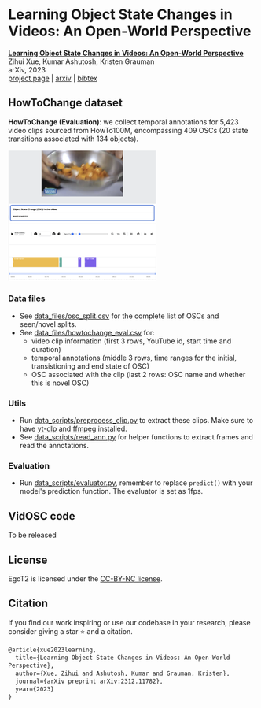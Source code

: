 # Learning Object State Changes in Videos: An Open-World Perspective 
[**Learning Object State Changes in Videos: An Open-World Perspective**](https://arxiv.org/abs/2312.11782)                                     
Zihui Xue, Kumar Ashutosh, Kristen Grauman  
arXiv, 2023  
[project page](https://vision.cs.utexas.edu/projects/VidOSC/) | [arxiv](https://arxiv.org/abs/2312.11782) | [bibtex](#citation)

## HowToChange dataset
**HowToChange (Evaluation)**: we collect temporal annotations for 5,423 video clips sourced from HowTo100M, encompassing 409 OSCs (20 state transitions associated with 134 objects). 
<p align="left">
  <img src="images/howtochange_annotation.png" width=60%>
</p>

### Data files
+ See [data_files/osc_split.csv](data_files/osc_split.csv) for the complete list of OSCs and seen/novel splits.  
+ See [data_files/howtochange_eval.csv](data_files/howtochange_eval.csv) for:
  + video clip information (first 3 rows, YouTube id, start time and duration)
  + temporal annotations (middle 3 rows, time ranges for the initial, transistioning and end state of OSC)
  + OSC associated with the clip (last 2 rows: OSC name and whether this is novel OSC)

### Utils
+ Run [data_scripts/preprocess_clip.py](data_scripts/preprocess_clip.py) to extract these clips. Make sure to have [yt-dlp](https://github.com/yt-dlp/yt-dlp) and [ffmpeg](https://ffmpeg.org) installed.  
+ See [data_scripts/read_ann.py](data_scripts/read_ann.py) for helper functions to extract frames and read the annotations.


### Evaluation
+ Run [data_scripts/evaluator.py](data_scripts/evaluator.py), remember to replace `predict()` with your model's prediction function. The evaluator is set as 1fps.

## VidOSC code
To be released

## License
EgoT2 is licensed under the [CC-BY-NC license](LICENSE).

## Citation
If you find our work inspiring or use our codebase in your research, please consider giving a star ⭐ and a citation.
```
@article{xue2023learning,
  title={Learning Object State Changes in Videos: An Open-World Perspective},
  author={Xue, Zihui and Ashutosh, Kumar and Grauman, Kristen},
  journal={arXiv preprint arXiv:2312.11782},
  year={2023}
}
``` 